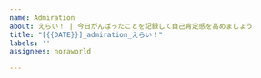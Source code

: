 ```yaml
---
name: Admiration
about: えらい！ | 今日がんばったことを記録して自己肯定感を高めましょう
title: "[{{DATE}}]_admiration_えらい！"
labels: ''
assignees: noraworld

---
```



